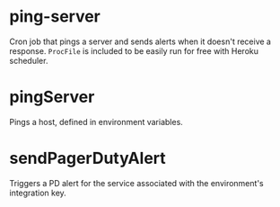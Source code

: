 # ping-server
Cron job that pings a server and sends alerts when it doesn't receive a response. `ProcFile` is included to be easily run for free with Heroku scheduler.

# pingServer
Pings a host, defined in environment variables.

# sendPagerDutyAlert
Triggers a PD alert for the service associated with the environment's integration key.
